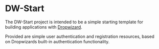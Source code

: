 # DW-Start

The DW-Start project is intended to be a simple starting template for building applications
with [Dropwizard](http://dropwizard.codahale.com "Dropwizard").

Provided are simple user authentication and registration resources, based on
Dropwizards built-in authentication functionality.


